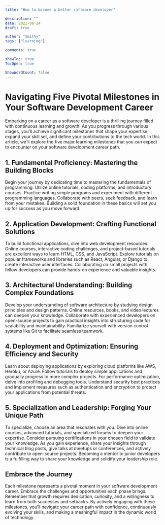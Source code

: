 ```yaml
---
title: "How to become a better software developer"

description: ""
date: 2023-08-24
draft: true

author: "Smithy"
tags: ["learning"]

comments: true

showToc: true
TocOpen: true

ShowWordCount: false
---
```


# Navigating Five Pivotal Milestones in Your Software Development Career

Embarking on a career as a software developer is a thrilling journey filled with continuous learning and growth. As you progress through various stages, you'll achieve significant milestones that shape your expertise, expand your skill set, and define your contributions to the tech world. In this article, we'll explore the five major learning milestones that you can expect to encounter on your software development career path.

## 1. Fundamental Proficiency: Mastering the Building Blocks

Begin your journey by dedicating time to mastering the fundamentals of programming. Utilize online tutorials, coding platforms, and introductory courses. Practice writing simple programs and experiment with different programming languages. Collaborate with peers, seek feedback, and learn from your mistakes. Building a solid foundation in these basics will set you up for success as you move forward.

## 2. Application Development: Crafting Functional Solutions

To build functional applications, dive into web development resources. Online courses, interactive coding challenges, and project-based tutorials are excellent ways to learn HTML, CSS, and JavaScript. Explore tutorials on popular frameworks and libraries such as React, Angular, or Django to create interactive user interfaces. Collaborating on small projects with fellow developers can provide hands-on experience and valuable insights.

## 3. Architectural Understanding: Building Complex Foundations

Develop your understanding of software architecture by studying design principles and design patterns. Online resources, books, and video lectures can deepen your knowledge. Collaborate with experienced developers on open-source projects to gain practical insights into structuring code for scalability and maintainability. Familiarize yourself with version control systems like Git to facilitate seamless teamwork.

## 4. Deployment and Optimization: Ensuring Efficiency and Security

Learn about deploying applications by exploring cloud platforms like AWS, Heroku, or Azure. Follow tutorials to deploy simple applications and gradually progress to more complex projects. For performance optimization, delve into profiling and debugging tools. Understand security best practices and implement measures such as authentication and encryption to protect your applications from potential threats.

## 5. Specialization and Leadership: Forging Your Unique Path

To specialize, choose an area that resonates with you. Dive into online courses, advanced tutorials, and specialized forums to deepen your expertise. Consider pursuing certifications in your chosen field to validate your knowledge. As you gain experience, share your insights through technical blog posts, give talks at meetups or conferences, and actively contribute to open-source projects. Becoming a mentor to junior developers is a fulfilling way to share your knowledge and solidify your leadership role.

## Embrace the Journey

Each milestone represents a pivotal moment in your software development career. Embrace the challenges and opportunities each phase brings. Remember that growth requires dedication, curiosity, and a willingness to learn from both successes and setbacks. By actively engaging with these milestones, you'll navigate your career path with confidence, continuously evolving your skills, and making a meaningful impact in the dynamic world of technology.
